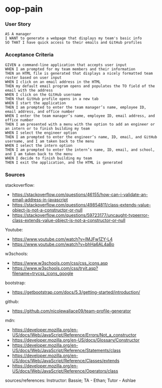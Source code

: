 # oop-pain


### User Story
 ```
AS A manager
I WANT to generate a webpage that displays my team's basic info
SO THAT I have quick access to their emails and GitHub profiles
```
### Acceptance Criteria
```
GIVEN a command-line application that accepts user input
WHEN I am prompted for my team members and their information
THEN an HTML file is generated that displays a nicely formatted team roster based on user input
WHEN I click on an email address in the HTML
THEN my default email program opens and populates the TO field of the email with the address
WHEN I click on the GitHub username
THEN that GitHub profile opens in a new tab
WHEN I start the application
THEN I am prompted to enter the team manager’s name, employee ID, email address, and office number
WHEN I enter the team manager’s name, employee ID, email address, and office number
THEN I am presented with a menu with the option to add an engineer or an intern or to finish building my team
WHEN I select the engineer option
THEN I am prompted to enter the engineer’s name, ID, email, and GitHub username, and I am taken back to the menu
WHEN I select the intern option
THEN I am prompted to enter the intern’s name, ID, email, and school, and I am taken back to the menu
WHEN I decide to finish building my team
THEN I exit the application, and the HTML is generated
```


### Sources

stackoverflow: 
- https://stackoverflow.com/questions/46155/how-can-i-validate-an-email-address-in-javascript
- https://stackoverflow.com/questions/49854811/class-extends-value-object-is-not-a-constructor-or-null
- https://stackoverflow.com/questions/59723177/uncaught-typeerror-class-extends-value-object-is-not-a-constructor-or-null

Youtube:
- https://www.youtube.com/watch?v=IMJFw1ZY-L4
- https://www.youtube.com/watch?v=bhHa6AL4aBo

w3schools:
- https://www.w3schools.com/css/css_icons.asp
- https://www.w3schools.com/css/tryit.asp?filename=trycss_icons_google

bootstrap:
- https://getbootstrap.com/docs/5.3/getting-started/introduction/

github:
- https://github.com/nicolewallace09/team-profile-generator

mdn:
- https://developer.mozilla.org/en-US/docs/Web/JavaScript/Reference/Errors/Not_a_constructor
- https://developer.mozilla.org/en-US/docs/Glossary/Constructor
- https://developer.mozilla.org/en-US/docs/Web/JavaScript/Reference/Statements/class
- https://developer.mozilla.org/en-US/docs/Web/JavaScript/Reference/Classes/extends
- https://developer.mozilla.org/en-US/docs/Web/JavaScript/Reference/Operators/class

sources/references:
Instructor: Bassie; TA - Ethan; Tutor - Ashlae